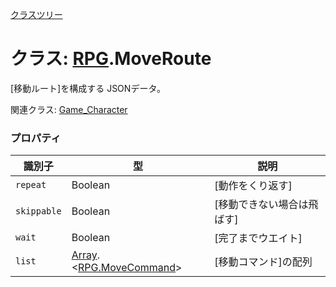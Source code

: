 [クラスツリー](index.md)

# クラス:  [RPG](RPG.md).MoveRoute
[移動ルート]を構成する JSONデータ。

関連クラス: [Game_Character](Game_Character.md)


### プロパティ

| 識別子 | 型 | 説明 |
| --- | --- | --- |
| `repeat` | Boolean | [動作をくり返す]　|
| `skippable` | Boolean | [移動できない場合は飛ばす] |
| `wait` | Boolean | [完了までウエイト] |
| `list` | [Array](Array.md).&lt;[RPG.MoveCommand](RPG.MoveCommand.md)&gt; | [移動コマンド]の配列 |

